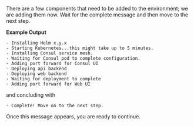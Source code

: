 There are a few components that need to be added to the environment; we are
adding them now. Wait for the complete message and then move to the
next step.

**Example Output**

```screenshot
- Installing Helm x.y.x
- Starting Kubernetes...this might take up to 5 minutes.
- Installing Consul service mesh.
- Waiting for Consul pod to complete configuration.
- Adding port forward for Consul UI
- Deploying api backend
- Deploying web backend
- Waiting for deployment to complete
- Adding port forward for Web UI
```

and concluding with

```
- Complete! Move on to the next step.
```

Once this message appears, you are ready to continue.
